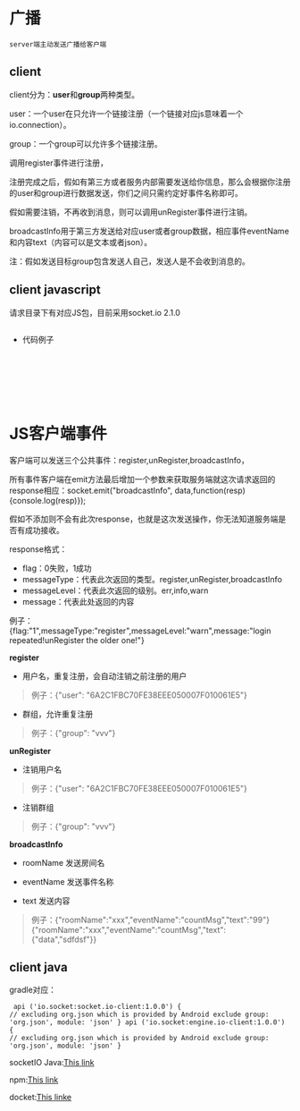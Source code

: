 # 广播
    server端主动发送广播给客户端
    
## client
client分为：**user**和**group**两种类型。

user：一个user在只允许一个链接注册（一个链接对应js意味着一个io.connection）。

group：一个group可以允许多个链接注册。

调用register事件进行注册，

注册完成之后，假如有第三方或者服务内部需要发送给你信息，那么会根据你注册的user和group进行数据发送，你们之间只需约定好事件名称即可。

假如需要注销，不再收到消息，则可以调用unRegister事件进行注销。

broadcastInfo用于第三方发送给对应user或者group数据，相应事件eventName和内容text（内容可以是文本或者json）。

注：假如发送目标group包含发送人自己，发送人是不会收到消息的。
  
## client javascript
请求目录下有对应JS包，目前采用socket.io 2.1.0
    <pre><code><script type="text/javascript" src="/socket.io/socket.io.js"></script></code></pre>
    
- 代码例子

    <pre><code>
    <script type="text/javascript" src="/socket.io/socket.io.js"></script>
    <script>
        var socket = io.connect('http://localhost:3000');
        socket.on("connect",function () {
            socket.emit("register", {"user": "6A2C1FBC70FE38EEE050007F010061E5"});
        });
    
        socket.on("receive", function (data) {
            console.log(data)
        });
    
        function sendGroupRegister() {
            socket.emit("register", {"group": "vvv"});
        }

        function sendUserDCN() {
            var data = {};
            data.roomName = "xxx";
            data.eventName = "countMsg";
            data.text = 99;
            socket.emit("broadcastInfo", data,function(resp){console.log(resp)});
        }
    
        function sendGroupDCN() {
            var data = {};
            data.roomName = "vvv";
            data.eventName = "receive";
            data.text = 100;
            socket.emit("broadcastInfo", data,function(resp){console.log(resp)});
        }
    </script>
    </code></pre>


JS客户端事件 
=======
客户端可以发送三个公共事件：register,unRegister,broadcastInfo，

所有事件客户端在emit方法最后增加一个参数来获取服务端就这次请求返回的response相应：socket.emit("broadcastInfo", data,function(resp){console.log(resp)});

假如不添加则不会有此次response，也就是这次发送操作，你无法知道服务端是否有成功接收。

response格式：
- flag：0失败，1成功
- messageType：代表此次返回的类型。register,unRegister,broadcastInfo
- messageLevel：代表此次返回的级别。err,info,warn
- message：代表此处返回的内容

例子：{flag:"1",messageType:"register",messageLevel:"warn",message:"login repeated!unRegister the older one!"}

**register**

- 用户名，重复注册，会自动注销之前注册的用户

>例子：{"user": "6A2C1FBC70FE38EEE050007F010061E5"}

- 群组，允许重复注册

>例子：{"group": "vvv"}

**unRegister**

- 注销用户名

>例子：{"user": "6A2C1FBC70FE38EEE050007F010061E5"}

- 注销群组

>例子：{"group": "vvv"}

**broadcastInfo**

- roomName
发送房间名

- eventName
发送事件名称

- text
发送内容

>例子：{"roomName":"xxx","eventName":"countMsg","text":"99"}
{"roomName":"xxx","eventName":"countMsg","text":{"data","sdfdsf"}}

## client java

gradle对应：
    <pre><code>
    api ('io.socket:socket.io-client:1.0.0') {
        // excluding org.json which is provided by Android
        exclude group: 'org.json', module: 'json'
    }
    api ('io.socket:engine.io-client:1.0.0') {
        // excluding org.json which is provided by Android
        exclude group: 'org.json', module: 'json'
    }
    </code></pre>

socketIO Java:[This link](https://github.com/socketio/socket.io-client-java)

npm:[This link](https://www.npmjs.com/package/broadcastnodejs)

docket:[This linke](https://github.com/AnsonLoveLina/webrtcDocker)
